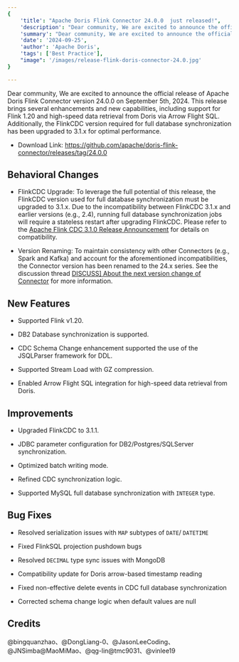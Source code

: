 ```yaml
---
{
    'title': "Apache Doris Flink Connector 24.0.0  just released!",
    'description': "Dear community, We are excited to announce the official release of Apache Doris Flink Connector version 24.0.0 on September 5th, 2024.",
    'summary': "Dear community, We are excited to announce the official release of Apache Doris Flink Connector version 24.0.0 on September 5th, 2024.",
    'date': '2024-09-25',
    'author': 'Apache Doris',
    'tags': ['Best Practice'],
    "image": '/images/release-flink-doris-connector-24.0.jpg'
}

---
```


<!-- 
Licensed to the Apache Software Foundation (ASF) under one
or more contributor license agreements.  See the NOTICE file
distributed with this work for additional information
regarding copyright ownership.  The ASF licenses this file
to you under the Apache License, Version 2.0 (the
"License"); you may not use this file except in compliance
with the License.  You may obtain a copy of the License at

  http://www.apache.org/licenses/LICENSE-2.0

Unless required by applicable law or agreed to in writing,
software distributed under the License is distributed on an
"AS IS" BASIS, WITHOUT WARRANTIES OR CONDITIONS OF ANY
KIND, either express or implied.  See the License for the
specific language governing permissions and limitations
under the License.
-->

Dear community, We are excited to announce the official release of Apache Doris Flink Connector version 24.0.0 on September 5th, 2024. This release brings several enhancements and new capabilities, including support for Flink 1.20 and high-speed data retrieval from Doris via Arrow Flight SQL. Additionally, the FlinkCDC version required for full database synchronization has been upgraded to 3.1.x for optimal performance.

- Download Link: https://github.com/apache/doris-flink-connector/releases/tag/24.0.0

## Behavioral Changes

- FlinkCDC Upgrade: To leverage the full potential of this release, the FlinkCDC version used for full database synchronization must be upgraded to 3.1.x. Due to the incompatibility between FlinkCDC 3.1.x and earlier versions (e.g., 2.4), running full database synchronization jobs will require a stateless restart after upgrading FlinkCDC. Please refer to the [Apache Flink CDC 3.1.0 Release Announcement](https://mp.weixin.qq.com/s/qYW5Bw0IqUHUc8bnfWOIog) for details on compatibility.

- Version Renaming: To maintain consistency with other Connectors (e.g., Spark and Kafka) and account for the aforementioned incompatibilities, the Connector version has been renamed to the 24.x series. See the discussion thread [DISCUSS\] About the next version change of Connector](https://lists.apache.org/thread/8tp215yk0tkgtdfkjdl4svvbljnmxzst) for more information.

## New Features

- Supported Flink v1.20.

- DB2 Database synchronization is supported.

- CDC Schema Change enhancement supported the use of the JSQLParser framework for DDL.

- Supported Stream Load with GZ compression.

- Enabled Arrow Flight SQL integration for high-speed data retrieval from Doris.

## Improvements

- Upgraded FlinkCDC  to 3.1.1.

- JDBC parameter configuration for DB2/Postgres/SQLServer synchronization.

- Optimized batch writing mode.

- Refined CDC synchronization logic.

- Supported MySQL full database synchronization with `INTEGER` type.

## Bug Fixes

- Resolved serialization issues with `MAP` subtypes of `DATE`/ `DATETIME`

- Fixed FlinkSQL projection pushdown bugs

- Resolved `DECIMAL` type sync issues with MongoDB

- Compatibility update for Doris arrow-based timestamp reading

- Fixed non-effective delete events in CDC full database synchronization

- Corrected schema change logic when default values are null

## Credits

@bingquanzhao、@DongLiang-0、@JasonLeeCoding、@JNSimba@MaoMiMao、@qg-lin@tmc9031、@vinlee19